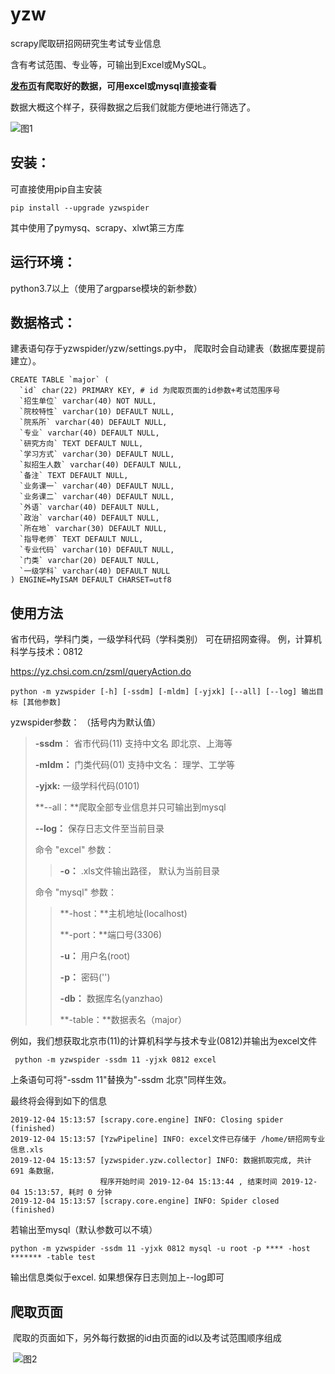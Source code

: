 # yzw
scrapy爬取研招网研究生考试专业信息

含有考试范围、专业等，可输出到Excel或MySQL。

**[发布页](https://github.com/Hthing/yzw/releases)有爬取好的数据，可用excel或mysql直接查看**

数据大概这个样子，获得数据之后我们就能方便地进行筛选了。

![图1](https://github.com/Hthing/yzw/blob/master/img/excel.png) 

## 安装：  

可直接使用pip自主安装

```
pip install --upgrade yzwspider
```

其中使用了pymysq、scrapy、xlwt第三方库



## 运行环境：
python3.7以上（使用了argparse模块的新参数）

## 数据格式：

建表语句存于yzwspider/yzw/settings.py中， 爬取时会自动建表（数据库要提前建立）。

```mysql
CREATE TABLE `major` (
  `id` char(22) PRIMARY KEY, # id 为爬取页面的id参数+考试范围序号
  `招生单位` varchar(40) NOT NULL,
  `院校特性` varchar(10) DEFAULT NULL,
  `院系所` varchar(40) DEFAULT NULL,
  `专业` varchar(40) DEFAULT NULL,
  `研究方向` TEXT DEFAULT NULL,
  `学习方式` varchar(30) DEFAULT NULL,
  `拟招生人数` varchar(40) DEFAULT NULL,
  `备注` TEXT DEFAULT NULL,
  `业务课一` varchar(40) DEFAULT NULL,
  `业务课二` varchar(40) DEFAULT NULL,
  `外语` varchar(40) DEFAULT NULL,
  `政治` varchar(40) DEFAULT NULL,
  `所在地` varchar(30) DEFAULT NULL,
  `指导老师` TEXT DEFAULT NULL,
  `专业代码` varchar(10) DEFAULT NULL,
  `门类` varchar(20) DEFAULT NULL,
  `一级学科` varchar(40) DEFAULT NULL
) ENGINE=MyISAM DEFAULT CHARSET=utf8
```



## 使用方法

省市代码，学科门类，一级学科代码（学科类别） 可在研招网查得。 例，计算机科学与技术：0812

https://yz.chsi.com.cn/zsml/queryAction.do

```
python -m yzwspider [-h] [-ssdm] [-mldm] [-yjxk] [--all] [--log] 输出目标 [其他参数]
```

yzwspider参数： （括号内为默认值）

> **-ssdm**： 省市代码(11)  支持中文名 即北京、上海等
>
> **-mldm：** 门类代码(01)  支持中文名： 理学、工学等
>
> **-yjxk:**  一级学科代码(0101)
>
> **--all：**爬取全部专业信息并只可输出到mysql
>
> **--log：** 保存日志文件至当前目录
>
> 命令 "excel" 参数：
>
> > **-o：** .xls文件输出路径， 默认为当前目录
>
> 命令 "mysql" 参数：
>
> > **-host：**主机地址(localhost)
> >
> > **-port：**端口号(3306)
> >
> > **-u：**	用户名(root)
> >
> > **-p：**	密码('')
> >
> > **-db：**   数据库名(yanzhao)
> >
> > **-table：**数据表名（major）

例如，我们想获取北京市(11)的计算机科学与技术专业(0812)并输出为excel文件

```
 python -m yzwspider -ssdm 11 -yjxk 0812 excel
```

上条语句可将"-ssdm 11"替换为"-ssdm 北京"同样生效。

最终将会得到如下的信息

```
2019-12-04 15:13:57 [scrapy.core.engine] INFO: Closing spider (finished)
2019-12-04 15:13:57 [YzwPipeline] INFO: excel文件已存储于 /home/研招网专业信息.xls
2019-12-04 15:13:57 [yzwspider.yzw.collector] INFO: 数据抓取完成, 共计 691 条数据，
                    程序开始时间 2019-12-04 15:13:44 , 结束时间 2019-12-04 15:13:57, 耗时 0 分钟
2019-12-04 15:13:57 [scrapy.core.engine] INFO: Spider closed (finished)
```

若输出至mysql（默认参数可以不填）

```
python -m yzwspider -ssdm 11 -yjxk 0812 mysql -u root -p **** -host ******* -table test
```

输出信息类似于excel.  如果想保存日志则加上--log即可







## 爬取页面

​	爬取的页面如下，另外每行数据的id由页面的id以及考试范围顺序组成

​	![图2](https://github.com/Hthing/yzw/blob/master/img/page.png)

